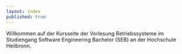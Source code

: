 ```yaml
---
layout: index
published: true
---
```


Willkommen auf der Kursseite der Vorlesung Betriebssysteme im Studiengang Software Engineering Bachelor (SEB) an der Hochschule Heilbronn.

